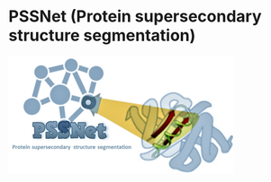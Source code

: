 # PSSNet (Protein supersecondary structure segmentation) 
![alt text](https://github.com/Denis21800/PSSNet/blob/master/Logo/pssnet.png)

